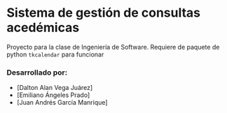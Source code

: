 # Sistema de gestión de consultas acedémicas
Proyecto para la clase de Ingeniería de Software.
Requiere de paquete de python `tkcalendar` para funcionar
### Desarrollado por:
- [Dalton Alan Vega Juárez]
- [Emiliano Ángeles Prado]
- [Juan Andrés García Manrique]
